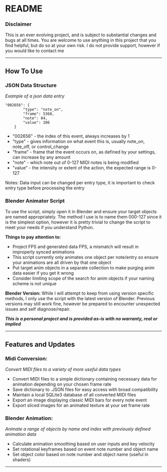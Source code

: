 # README

### Disclaimer
This is an ever evolving project, and is subject to substantial changes and bugs at all times. 
You are welcome to use anything in this project that you find helpful, but do so at your own risk. 
I do not provide support, however if you would like to contact me 

---

## How To Use 

### JSON Data Structure

*Example of a json data entry*
```
"002656": {
        "type": "note_on",
        "frame": 5368,
        "note": 84,
        "value": 106
    }
```
 - "002656" - the index of this event, always increases by 1
 - "type" - gives information on what event this is, usually note_on, note_off, or control_change
 - "frame" - frame that the event occurs on, as defined by your settings, can increase by any amount
 - "note" - which note out of 0-127 MIDI notes is being modified
 - "value" - the intensity or extent of the action, the expected range is 0-127
 
 Notes: Data input can be changed per entry type, it is important to check entry type before processing the entry
 
 ### Blender Animator Script
 To use the script, simply open it in Blender and ensure your target objects are named appropriately. The method I use is to name them 000-127 since it is the simplest option, however it is pretty trivial to change the script to meet your needs if you understand Python. 
 
 **Things to pay attention to:**
  - Project FPS and generated data FPS, a mismatch will result in improperly synced animations
  - This script currently only animates one object per note/entry so ensure your animations are all driven by that one object
  - Put target anim objects in a separate collection to make purging anim data easier if you get it wrong
  - Consider limiting scope of the search for anim objects if your naming scheme is not unique
 
**Blender Version:**
  While I will attempt to keep from using version specific methods, I only use the script with the latest version of Blender.
 Previous versions may still work fine, however be prepared to encounter unexpected issues and self diagnose/repair.
 
 ***This is a personal project and is provided as-is with no warranty, real or implied***

---

## Features and Updates

### Midi Conversion:
 
*Convert MIDI files to a variety of more useful data types*
 - Convert MIDI files to a simple dictionary containing necessary data for animation depending on your chosen frame rate
 - Save dictionary to .JSON files for easy access with broad compatibility
 - Maintain a local SQLite3 database of all converted MIDI files
 - Export an image displaying classic MIDI bars for every note event
 - Export sliced images for an animated texture at your set frame rate 
 
 ### Blender Animation: 

*Animate a range of objects by name and index with previously defined animation data* 
  - Calculate animation smoothing based on user inputs and key velocity
  - Set rotational keyframes based on event note number and object name
  - Set object color based on note number and object name (useful in shaders)
  
  
---
